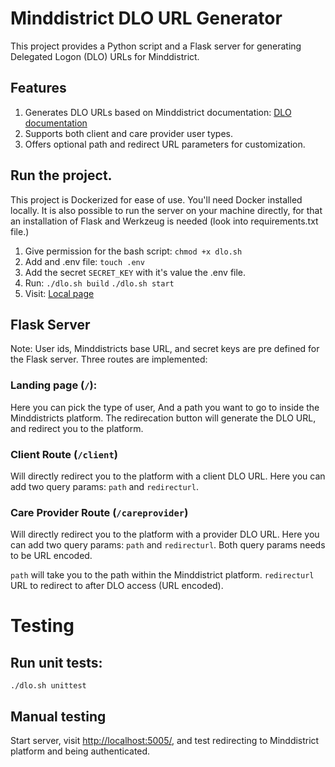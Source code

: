 # Minddistrict DLO URL Generator
This project provides a Python script and a Flask server for generating Delegated Logon (DLO) URLs for Minddistrict.

## Features
1. Generates DLO URLs based on Minddistrict documentation: [DLO documentation](https://docs.minddistrict.com/delegatedlogon/index.html#prerequisites-to-generating-the-dlo-url)
2. Supports both client and care provider user types.
3. Offers optional path and redirect URL parameters for customization.


## Run the project.
This project is Dockerized for ease of use. You'll need Docker installed locally. It is also possible to run the server on your machine directly, for that an installation of Flask and Werkzeug is needed (look into requirements.txt file.)

1. Give permission for the bash script: ```chmod +x dlo.sh```
2. Add and .env file: ```touch .env```
3. Add the secret `SECRET_KEY` with it's value the .env file.
2. Run:
        ```./dlo.sh build```
        ```./dlo.sh start```
3. Visit: [Local page](http://127.0.0.1:5005)

## Flask Server
Note: User ids, Minddistricts base URL, and secret keys are pre defined for the Flask server. 
Three routes are implemented:
### Landing page (`/`): 
Here you can pick the type of user, And a path you want to go to inside the Minddistricts platform. The redirecation button will generate the DLO URL, and redirect you to the platform.

### Client Route (`/client`)
Will directly redirect you to the platform with a client DLO URL. Here you can add two query params: `path` and `redirecturl`.

### Care  Provider Route (`/careprovider`)
 Will directly redirect you to the platform with a provider DLO URL. Here you can add two query params: `path` and `redirecturl`.
Both query params needs to be URL encoded.

`path` will take you to the path within the Minddistrict platform.
`redirecturl` URL to redirect to after DLO access (URL encoded).

# Testing
## Run unit tests:
```./dlo.sh unittest```

## Manual testing
Start server, visit [http://localhost:5005/](http://localhost:5005/), and test redirecting to Minddistrict platform and being authenticated.





